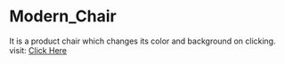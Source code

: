 # Modern_Chair
It is a product chair which changes its color and background on clicking.
<br/>
visit: <a href="https://sumitkandpal3.github.io/Modern_Chair/" target="_blank">Click Here</a>
 
 
